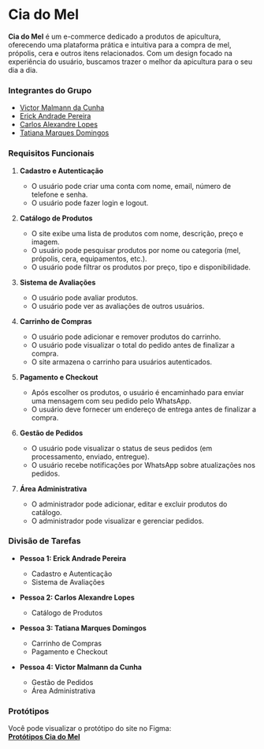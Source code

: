 # **Cia do Mel**  
**Cia do Mel** é um e-commerce dedicado a produtos de apicultura, oferecendo uma plataforma prática e intuitiva para a compra de mel, própolis, cera e outros itens relacionados. Com um design focado na experiência do usuário, buscamos trazer o melhor da apicultura para o seu dia a dia.

### **Integrantes do Grupo**
- [Victor Malmann da Cunha](https://github.com/Victormalmanncunha)  
- [Erick Andrade Pereira](https://github.com/Erickandpere)  
- [Carlos Alexandre Lopes](https://github.com/krloslopes)  
- [Tatiana Marques Domingos](https://github.com/Tati6630)

### **Requisitos Funcionais**
1. **Cadastro e Autenticação**  
   - O usuário pode criar uma conta com nome, email, número de telefone e senha.  
   - O usuário pode fazer login e logout.  

2. **Catálogo de Produtos**  
   - O site exibe uma lista de produtos com nome, descrição, preço e imagem.  
   - O usuário pode pesquisar produtos por nome ou categoria (mel, própolis, cera, equipamentos, etc.).  
   - O usuário pode filtrar os produtos por preço, tipo e disponibilidade.  

3. **Sistema de Avaliações**  
   - O usuário pode avaliar produtos.  
   - O usuário pode ver as avaliações de outros usuários.  

4. **Carrinho de Compras**  
   - O usuário pode adicionar e remover produtos do carrinho.  
   - O usuário pode visualizar o total do pedido antes de finalizar a compra.  
   - O site armazena o carrinho para usuários autenticados.  

5. **Pagamento e Checkout**  
   - Após escolher os produtos, o usuário é encaminhado para enviar uma mensagem com seu pedido pelo WhatsApp.  
   - O usuário deve fornecer um endereço de entrega antes de finalizar a compra.  

6. **Gestão de Pedidos**  
   - O usuário pode visualizar o status de seus pedidos (em processamento, enviado, entregue).  
   - O usuário recebe notificações por WhatsApp sobre atualizações nos pedidos.  

7. **Área Administrativa**  
   - O administrador pode adicionar, editar e excluir produtos do catálogo.  
   - O administrador pode visualizar e gerenciar pedidos.  

### **Divisão de Tarefas**
- **Pessoa 1: Erick Andrade Pereira**  
   - Cadastro e Autenticação  
   - Sistema de Avaliações

- **Pessoa 2: Carlos Alexandre Lopes**  
   - Catálogo de Produtos

- **Pessoa 3: Tatiana Marques Domingos**  
   - Carrinho de Compras  
   - Pagamento e Checkout

- **Pessoa 4: Victor Malmann da Cunha**  
   - Gestão de Pedidos  
   - Área Administrativa

### **Protótipos**
Você pode visualizar o protótipo do site no Figma:  
[**Protótipos Cia do Mel**](https://www.figma.com/design/oMUf2pNGc8GT5JUYvrE7aq/Cia-do-Mel-prototipos?node-id=0-1&p=f&t=zxiZFVNkpYcglFGo-0)
